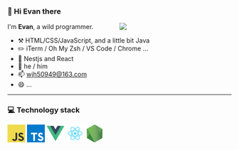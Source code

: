 <!--

-->

### 👋 Hi Evan there

[<img align="right" width="50%" src="https://github-readme-stats.vercel.app/api?username=wujihua118&theme=dark&show_icons=true">](https://metrics.lecoq.io/wujihua118?template=classic)

I'm **Evan**, a wild programmer.

- :hammer_and_pick: HTML/CSS/JavaScript, and a little bit Java
- :pencil2: iTerm / Oh My Zsh / VS Code / Chrome ...
- 🌱 Nestjs and React
- :man: he / him
- 📫 wjh50949@163.com
- 😄 ...

---

### 💻 Technology stack

<code><img height="40" src="https://raw.githubusercontent.com/github/explore/80688e429a7d4ef2fca1e82350fe8e3517d3494d/topics/javascript/javascript.png"></code>
<code><img height="40" src="https://raw.githubusercontent.com/github/explore/80688e429a7d4ef2fca1e82350fe8e3517d3494d/topics/typescript/typescript.png"></code>
<code><img height="40" src="https://raw.githubusercontent.com/github/explore/80688e429a7d4ef2fca1e82350fe8e3517d3494d/topics/vue/vue.png"></code>
<code><img height="40" src="https://raw.githubusercontent.com/github/explore/80688e429a7d4ef2fca1e82350fe8e3517d3494d/topics/react/react.png"></code>
<code><img height="40" src="https://raw.githubusercontent.com/github/explore/80688e429a7d4ef2fca1e82350fe8e3517d3494d/topics/nodejs/nodejs.png"></code>

